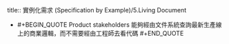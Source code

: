 title:: 實例化需求 (Specification by Example)/5.Living Document

- #+BEGIN_QUOTE
  Product stakeholders 能夠經由文件系統查詢最新生產線上的商業邏輯，而不需要經由工程師去看代碼
  #+END_QUOTE